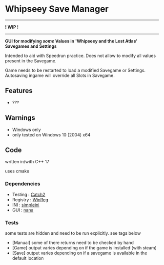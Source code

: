 # Whipseey Save Manager

-------------------------

**! WIP !**

-------------------------

**GUI for modifying *some* Values in 'Whipseey and the Lost Atlas' Savegames and Settings**

<!-- ![Picture](WhipseeySaveManager.png) -->

Intended to aid with Speedrun practice. Does not allow to modify all values present in the Savegame.

Game needs to be restarted to load a modified Savegame or Settings. Autosaving ingame will override all Slots in Savegame.

## Features

- ???

## Warnings

- Windows only
- only tested on Windows 10 (2004) x64

## Code

written in/with C++ 17

uses cmake

### Dependencies

- Testing : [Catch2](https://github.com/catchorg/Catch2)
- Registry : [WinReg](https://github.com/GiovanniDicanio/WinReg)
- INI : [simpleini](https://github.com/brofield/simpleini)
- GUI : [nana](https://github.com/cnjinhao/nana)

### Tests

some tests are hidden and need to be run explicitly. see tags below

- [Manual] some of there returns need to be checked by hand
- [Game] output varies depending on if the game is installed (with steam)
- [Save] output varies depending on if a savegame is available in the default location
